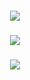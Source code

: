 <h5 align="center">
<img src="https://i.postimg.cc/sXRt2XhL/Untitled268-20240324022416.png"/>
</h5>  


<h4 align="center">

</h4> 
<h5 align="center">
<img src="https://i.postimg.cc/PxDjFYQP/Untitled257-20240324015533.png"/>
</h5>  
<h4 align="center">



<h5 align="center">
<img src="https://i.postimg.cc/Bvtx1cxL/Untitled268-20240324022440.png"/>
</h5>  
